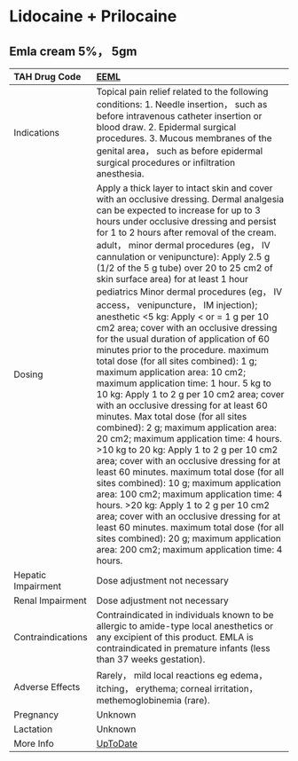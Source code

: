 # Lidocaine + Prilocaine

## Emla cream 5%， 5gm

| TAH Drug Code      | [EEML](https://www.tahsda.org.tw/drugs/hissearch.php?drug_code=EEML)                                                                                                                                                                                                                                                                                                                                                                                                                                                                                                                                                                                                                                                                                                                                                                                                                                                                                                                                                                                                                                                                                                                                                                                                                                                                                                                                                                                                |
|:-------------------|:--------------------------------------------------------------------------------------------------------------------------------------------------------------------------------------------------------------------------------------------------------------------------------------------------------------------------------------------------------------------------------------------------------------------------------------------------------------------------------------------------------------------------------------------------------------------------------------------------------------------------------------------------------------------------------------------------------------------------------------------------------------------------------------------------------------------------------------------------------------------------------------------------------------------------------------------------------------------------------------------------------------------------------------------------------------------------------------------------------------------------------------------------------------------------------------------------------------------------------------------------------------------------------------------------------------------------------------------------------------------------------------------------------------------------------------------------------------------|
| Indications        | Topical pain relief related to the following conditions: 1. Needle insertion， such as before intravenous catheter insertion or blood draw. 2. Epidermal surgical procedures. 3. Mucous membranes of the genital area， such as before epidermal surgical procedures or infiltration anesthesia.                                                                                                                                                                                                                                                                                                                                                                                                                                                                                                                                                                                                                                                                                                                                                                                                                                                                                                                                                                                                                                                                                                                                                                    |
| Dosing             | Apply a thick layer to intact skin and cover with an occlusive dressing. Dermal analgesia can be expected to increase for up to 3 hours under occlusive dressing and persist for 1 to 2 hours after removal of the cream. adult， minor dermal procedures (eg， IV cannulation or venipuncture): Apply 2.5 g (1/2 of the 5 g tube) over 20 to 25 cm2 of skin surface area) for at least 1 hour pediatrics Minor dermal procedures (eg， IV access， venipuncture， IM injection); anesthetic <5 kg: Apply < or = 1 g per 10 cm2 area; cover with an occlusive dressing for the usual duration of application of 60 minutes prior to the procedure. maximum total dose (for all sites combined): 1 g; maximum application area: 10 cm2; maximum application time: 1 hour. 5 kg to 10 kg: Apply 1 to 2 g per 10 cm2 area; cover with an occlusive dressing for at least 60 minutes. Max total dose (for all sites combined): 2 g; maximum application area: 20 cm2; maximum application time: 4 hours. >10 kg to 20 kg: Apply 1 to 2 g per 10 cm2 area; cover with an occlusive dressing for at least 60 minutes. maximum total dose (for all sites combined): 10 g; maximum application area: 100 cm2; maximum application time: 4 hours. >20 kg: Apply 1 to 2 g per 10 cm2 area; cover with an occlusive dressing for at least 60 minutes. maximum total dose (for all sites combined): 20 g; maximum application area: 200 cm2; maximum application time: 4 hours. |
| Hepatic Impairment | Dose adjustment not necessary                                                                                                                                                                                                                                                                                                                                                                                                                                                                                                                                                                                                                                                                                                                                                                                                                                                                                                                                                                                                                                                                                                                                                                                                                                                                                                                                                                                                                                       |
| Renal Impairment   | Dose adjustment not necessary                                                                                                                                                                                                                                                                                                                                                                                                                                                                                                                                                                                                                                                                                                                                                                                                                                                                                                                                                                                                                                                                                                                                                                                                                                                                                                                                                                                                                                       |
| Contraindications  | Contraindicated in individuals known to be allergic to amide-type local anesthetics or any excipient of this product. EMLA is contraindicated in premature infants (less than 37 weeks gestation).                                                                                                                                                                                                                                                                                                                                                                                                                                                                                                                                                                                                                                                                                                                                                                                                                                                                                                                                                                                                                                                                                                                                                                                                                                                                  |
| Adverse Effects    | Rarely， mild local reactions eg edema， itching， erythema; corneal irritation， methemoglobinemia (rare).                                                                                                                                                                                                                                                                                                                                                                                                                                                                                                                                                                                                                                                                                                                                                                                                                                                                                                                                                                                                                                                                                                                                                                                                                                                                                                                                                         |
| Pregnancy          | Unknown                                                                                                                                                                                                                                                                                                                                                                                                                                                                                                                                                                                                                                                                                                                                                                                                                                                                                                                                                                                                                                                                                                                                                                                                                                                                                                                                                                                                                                                             |
| Lactation          | Unknown                                                                                                                                                                                                                                                                                                                                                                                                                                                                                                                                                                                                                                                                                                                                                                                                                                                                                                                                                                                                                                                                                                                                                                                                                                                                                                                                                                                                                                                             |
| More Info          | [UpToDate](https://www.uptodate.com/contents/lidocaine-and-prilocaine-drug-information)                                                                                                                                                                                                                                                                                                                                                                                                                                                                                                                                                                                                                                                                                                                                                                                                                                                                                                                                                                                                                                                                                                                                                                                                                                                                                                                                                                             |

